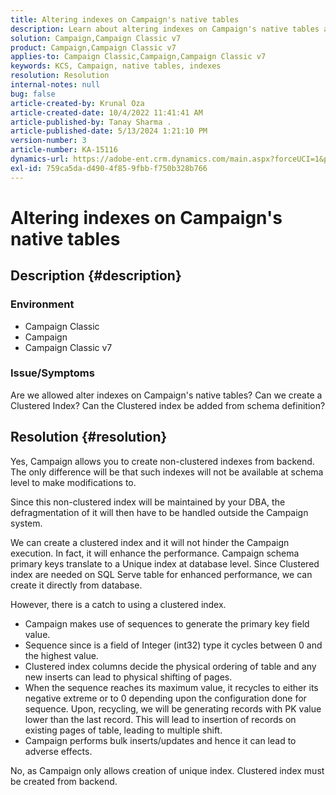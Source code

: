 ```yaml
---
title: Altering indexes on Campaign's native tables
description: Learn about altering indexes on Campaign's native tables and creating a Clustered Index.
solution: Campaign,Campaign Classic v7
product: Campaign,Campaign Classic v7
applies-to: Campaign Classic,Campaign,Campaign Classic v7
keywords: KCS, Campaign, native tables, indexes
resolution: Resolution
internal-notes: null
bug: false
article-created-by: Krunal Oza
article-created-date: 10/4/2022 11:41:41 AM
article-published-by: Tanay Sharma .
article-published-date: 5/13/2024 1:21:10 PM
version-number: 3
article-number: KA-15116
dynamics-url: https://adobe-ent.crm.dynamics.com/main.aspx?forceUCI=1&pagetype=entityrecord&etn=knowledgearticle&id=daa95983-d943-ed11-bba2-002248086735
exl-id: 759ca5da-d490-4f85-9fbb-f750b328b766
---
```

# Altering indexes on Campaign's native tables

## Description {#description}


### Environment

- Campaign Classic
- Campaign
- Campaign Classic v7


### Issue/Symptoms

Are we allowed alter indexes on Campaign's native tables?
Can we create a Clustered Index?
Can the Clustered index be added from schema definition?


## Resolution {#resolution}


Yes, Campaign allows you to create non-clustered indexes from backend. The only difference will be that such indexes will not be available at schema level to make modifications to. 

Since this non-clustered index will be maintained by your DBA, the defragmentation of it will then have to be handled outside the Campaign system.


We can create a clustered index and it will not hinder the Campaign execution. In fact, it will enhance the performance. Campaign schema primary keys translate to a Unique index at database level. Since Clustered index are needed on SQL Serve table for enhanced performance, we can create it directly from database.

However, there is a catch to using a clustered index.

- Campaign makes use of sequences to generate the primary key field value.
- Sequence since is a field of Integer (int32) type it cycles between 0 and the highest value.
- Clustered index columns decide the physical ordering of table and any new inserts can lead to physical shifting of pages.
- When the sequence reaches its maximum value, it recycles to either its negative extreme or to 0 depending upon the configuration done for sequence. Upon, recycling, we will be generating records with PK value lower than the last record. This will lead to insertion of records on existing pages of table, leading to multiple shift.
- Campaign performs bulk inserts/updates and hence it can lead to adverse effects.


No, as Campaign only allows creation of unique index. Clustered index must be created from backend.
